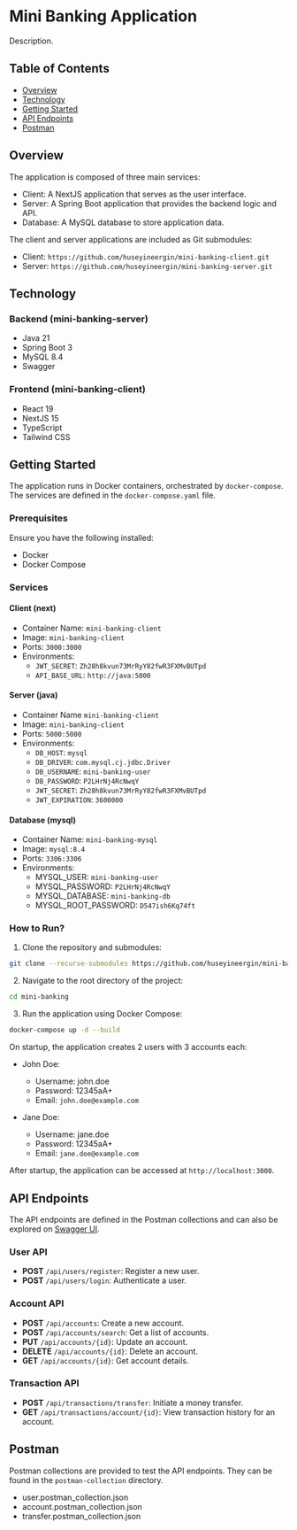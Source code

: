 # Mini Banking Application

Description.

## Table of Contents

- [Overview](#overview)
- [Technology](#technology)
- [Getting Started](#getting-started)
- [API Endpoints](#api-endpoints)
- [Postman](#postman)

## Overview

The application is composed of three main services:

- Client: A NextJS application that serves as the user interface.
- Server: A Spring Boot application that provides the backend logic and API.
- Database: A MySQL database to store application data.

The client and server applications are included as Git submodules:

- Client: `https://github.com/huseyineergin/mini-banking-client.git`
- Server: `https://github.com/huseyineergin/mini-banking-server.git`

## Technology

### Backend (mini-banking-server)

- Java 21
- Spring Boot 3
- MySQL 8.4
- Swagger

### Frontend (mini-banking-client)

- React 19
- NextJS 15
- TypeScript
- Tailwind CSS

## Getting Started

The application runs in Docker containers, orchestrated by `docker-compose`. The services are defined in the `docker-compose.yaml` file.

### Prerequisites

Ensure you have the following installed:

- Docker
- Docker Compose

### Services

#### Client (next)

- Container Name: `mini-banking-client`
- Image: `mini-banking-client`
- Ports: `3000:3000`
- Environments:
  - `JWT_SECRET`: `Zh28h8kvun73MrRyY82fwR3FXMvBUTpd`
  - `API_BASE_URL`: `http://java:5000`

#### Server (java)

- Container Name `mini-banking-client`
- Image: `mini-banking-client`
- Ports: `5000:5000`
- Environments:
  - `DB_HOST`: `mysql`
  - `DB_DRIVER`: `com.mysql.cj.jdbc.Driver`
  - `DB_USERNAME`: `mini-banking-user`
  - `DB_PASSWORD`: `P2LHrNj4RcNwqY`
  - `JWT_SECRET`: `Zh28h8kvun73MrRyY82fwR3FXMvBUTpd`
  - `JWT_EXPIRATION`: `3600000`

#### Database (mysql)

- Container Name: `mini-banking-mysql`
- Image: `mysql:8.4`
- Ports: `3306:3306`
- Environments:
  - MYSQL_USER: `mini-banking-user`
  - MYSQL_PASSWORD: `P2LHrNj4RcNwqY`
  - MYSQL_DATABASE: `mini-banking-db`
  - MYSQL_ROOT_PASSWORD: `D547ish6Kq74ft`

### How to Run?

1. Clone the repository and submodules:

```bash
git clone --recurse-submodules https://github.com/huseyineergin/mini-banking.git
```

2. Navigate to the root directory of the project:

```bash
cd mini-banking
```

3. Run the application using Docker Compose:

```bash
docker-compose up -d --build
```

On startup, the application creates 2 users with 3 accounts each:

- John Doe:

  - Username: john.doe
  - Password: 12345aA+
  - Email: `john.doe@example.com`

- Jane Doe:
  - Username: jane.doe
  - Password: 12345aA+
  - Email: `jane.doe@example.com`

After startup, the application can be accessed at `http://localhost:3000`.

## API Endpoints

The API endpoints are defined in the Postman collections and can also be explored on [Swagger UI](http://localhost:5000/swagger-ui/index.html).

### User API

- **POST** `/api/users/register`: Register a new user.
- **POST** `/api/users/login`: Authenticate a user.

### Account API

- **POST** `/api/accounts`: Create a new account.
- **POST** `/api/accounts/search`: Get a list of accounts.
- **PUT** `/api/accounts/{id}`: Update an account.
- **DELETE** `/api/accounts/{id}`: Delete an account.
- **GET** `/api/accounts/{id}`: Get account details.

### Transaction API

- **POST** `/api/transactions/transfer`: Initiate a money transfer.
- **GET** `/api/transactions/account/{id}`: View transaction history for an account.

## Postman

Postman collections are provided to test the API endpoints. They can be found in the `postman-collection` directory.

- user.postman_collection.json
- account.postman_collection.json
- transfer.postman_collection.json

